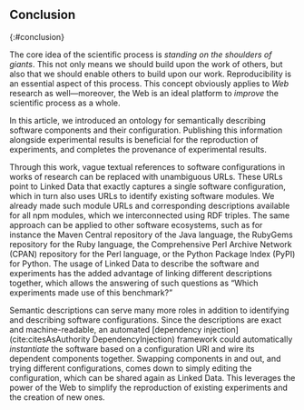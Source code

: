## Conclusion
{:#conclusion}

The core idea of the scientific process is _standing on the shoulders of giants_.
This not only means we should build upon the work of others,
but also that we should enable others to build upon our work.
Reproducibility is an essential aspect of this process.
This concept obviously applies to _Web_ research as well—moreover,
the Web is an ideal platform to _improve_ the scientific process as a whole.

In this article, we introduced an ontology for semantically describing software components and their configuration.
Publishing this information alongside experimental results is beneficial for the reproduction of experiments,
and completes the provenance of experimental results.

Through this work,
vague textual references to software configurations
in works of research
can be replaced with unambiguous URLs.
These URLs point to Linked Data
that exactly captures a single software configuration,
which in turn also uses URLs
to identify existing software modules.
We already made such module URLs and corresponding descriptions
available for all npm modules,
which we interconnected using RDF triples.
The same approach can be applied
to other software ecosystems,
such as for instance the Maven Central repository
of the Java language,
the RubyGems repository for the Ruby language,
the Comprehensive Perl Archive Network (CPAN) repository for the Perl language,
or the Python Package Index (PyPI) for Python.
The usage of Linked Data to describe the software and experiments
has the added advantage of linking different descriptions together,
which allows the answering of such questions as
<q>Which experiments made use of this benchmark?</q>

Semantic descriptions can serve many more roles
in addition to identifying and describing software configurations.
Since the descriptions are exact and machine-readable,
an automated [dependency injection](cite:citesAsAuthority DependencyInjection) framework
could automatically _instantiate_ the software based on a configuration URI
and wire its dependent components together.
Swapping components in and out,
and trying different configurations,
comes down to simply editing the configuration,
which can be shared again as Linked Data.
This leverages the power of the Web to simplify the reproduction of existing experiments
and the creation of new ones.
